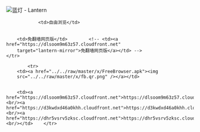 

<img src="../../raw/master/x/8e0a2b81.c82003be.LanternYellow2.png" alt="蓝灯 - Lantern"/>
<table>
    <tr>
                
                <td>自由浏览</td>
        
        
        <td>免翻墙网页版</td>        <!-- <td><a href="https://dlsoom9m63z57.cloudfront.net"
        target="lantern-mirror">免翻墙网页版</a></td> -->
    </tr>
    
            <tr>
        <td><a href="../../raw/master/x/FreeBrowser.apk"><img
        src="../../raw/master/x/fb.qr.png" /></a></td>

        
        <td><a href="https://dlsoom9m63z57.cloudfront.net">https://dlsoom9m63z57.cloudfront.net</a><br/><a href="https://d3kwdxd46a0khh.cloudfront.net">https://d3kwdxd46a0khh.cloudfront.net</a><br/><a href="https://dhr5vsrv5zksc.cloudfront.net">https://dhr5vsrv5zksc.cloudfront.net</a><br/></td>    </tr>
</table>
